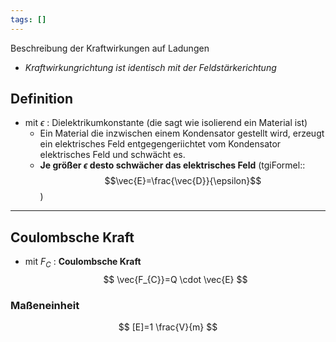 ```yaml
---
tags: []
---
```

Beschreibung der Kraftwirkungen auf Ladungen
- *Kraftwirkungrichtung ist identisch mit der Feldstärkerichtung*

## Definition
- mit $\epsilon$ : Dielektrikumkonstante (die sagt wie isolierend ein Material ist)
	- Ein Material die inzwischen einem Kondensator gestellt wird, erzeugt ein elektrisches Feld entgegengeriichtet vom Kondensator elektrisches Feld und schwächt es. 
	- **Je größer $\epsilon$ desto schwächer das elektrisches Feld**
 (tgiFormel:: $$\vec{E}=\frac{\vec{D}}{\epsilon}$$)


---
## Coulombsche Kraft
- mit $F_{C}$ : **Coulombsche Kraft**
$$
\vec{F_{C}}=Q \cdot \vec{E}
$$

### Maßeneinheit
$$
[E]=1 \frac{V}{m}
$$